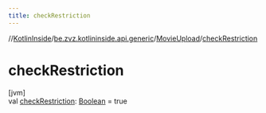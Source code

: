 ```yaml
---
title: checkRestriction
---
```

//[KotlinInside](../../../index.html)/[be.zvz.kotlininside.api.generic](../index.html)/[MovieUpload](index.html)/[checkRestriction](check-restriction.html)



# checkRestriction



[jvm]\
val [checkRestriction](check-restriction.html): [Boolean](https://kotlinlang.org/api/latest/jvm/stdlib/kotlin/-boolean/index.html) = true




